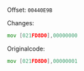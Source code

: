 Offset: ``00440E9B``

Changes:
```asm
mov [021FD8D0],00000000
```

Originalcode:
```asm
mov [021FD8D0],00000001
```
